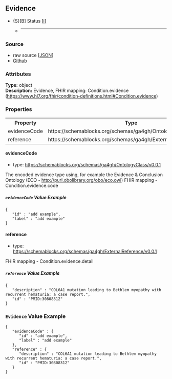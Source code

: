 
## Evidence

* {S}[B] Status  [[i]](https://schemablocks.org/about/sb-status-levels.html)
    - ____

<!--more-->

### Source

* raw source [[JSON](./Evidence.json)]
* [Github](https://github.com/ga4gh-schemablocks/sb-phenopackets/blob/master/working/Evidence.yaml)

### Attributes
  
__Type:__ object  
__Description:__ Evidence, FHIR mapping: Condition.evidence (https://www.hl7.org/fhir/condition-definitions.html#Condition.evidence)


### Properties

<table>
  <tr>
    <th>Property</th>
    <th>Type</th>
  </tr>
  <tr>
    <td>evidenceCode</td>
    <td>https://schemablocks.org/schemas/ga4gh/OntologyClass/v0.0.1</td>
  </tr>
  <tr>
    <td>reference</td>
    <td>https://schemablocks.org/schemas/ga4gh/ExternalReference/v0.0.1</td>
  </tr>

</table>


#### evidenceCode

* type: https://schemablocks.org/schemas/ga4gh/OntologyClass/v0.0.1

The encoded evidence type using, for example the Evidence & Conclusion Ontology
(ECO - http://purl.obolibrary.org/obo/eco.owl)
FHIR mapping - Condition.evidence.code


##### `evidenceCode` Value Example  

```
{
   "id" : "add example",
   "label" : "add example"
}
```

#### reference

* type: https://schemablocks.org/schemas/ga4gh/ExternalReference/v0.0.1

FHIR mapping - Condition.evidence.detail


##### `reference` Value Example  

```
{
   "description" : "COL6A1 mutation leading to Bethlem myopathy with recurrent hematuria: a case report.",
   "id" : "PMID:30808312"
}
```


### `Evidence` Value Example  

```
{
   "evidenceCode" : {
      "id" : "add example",
      "label" : "add example"
   },
   "reference" : {
      "description" : "COL6A1 mutation leading to Bethlem myopathy with recurrent hematuria: a case report.",
      "id" : "PMID:30808312"
   }
}
```


